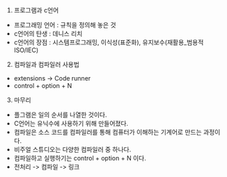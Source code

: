 01. 프로그램과 c언어
- 프로그래밍 언어 : 규칙을 정의해 놓은 것
- c언어의 탄생   : 데니스 리치
- c언어의 장점   : 시스템프로그래밍, 이식성(표준화), 유지보수(재활용_범용적ISO/IEC)

02. 컴파일과 컴파일러 사용법
- extensions -> Code runner
- control + option + N

03. 마무리
- 플그램은 일의 순서를 나열한 것이다.
- C언어는 유닉수에 사용하기 위해 만들어졌다.
- 컴파일은 소스 코드를 컴파일러를 통해 컴퓨터가 이해하는 기계어로 만드는 과정이다.
- 비주얼 스튜디오는 다양한 컴파일러 중 하나다.
- 컴파일하고 실행하기는 control + option + N 이다.
- 전처리 -> 컴파일 -> 링크
